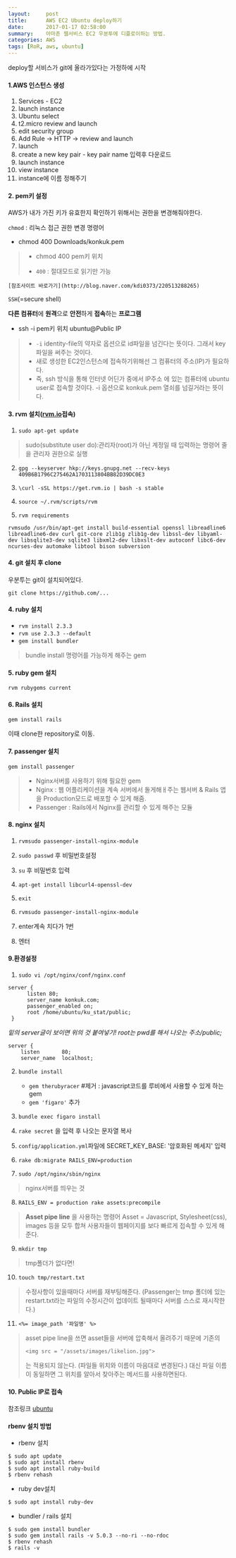 ```yaml
---
layout:     post
title:      AWS EC2 Ubuntu deploy하기
date:       2017-01-17 02:58:00
summary:    아마존 웹서비스 EC2 우분투에 디플로이하는 방법.
categories: AWS
tags: [RoR, aws, ubuntu]
---
```


deploy할 서비스가 git에 올라가있다는 가정하에 시작

#### 1.AWS 인스턴스 생성
1. Services - EC2
2. launch instance
3. Ubuntu select
4. t2.micro review and launch
5. edit security group
6. Add Rule -> HTTP -> review and launch
7. launch
8. create a new key pair - key pair name 입력후 다운로드
9. launch instance
10. view instance
11. instance에 이름 정해주기

#### 2. pem키 설정

AWS가 내가 가진 키가 유효한지 확인하기 위해서는 권한을 변경해줘야한다.

`chmod` : 리눅스 접근 권한 변경 명령어 
* chmod 400 Downloads/konkuk.pem
> * chmod 400 pem키 위치
> 
> * `400` : 절대모드로 읽기만 가능

	[참조사이트 바로가기](http://blog.naver.com/kdi0373/220513288265)

`SSH`(=secure shell)

**다른 컴퓨터**에 **원격**으로 **안전**하게 **접속**하는 **프로그램**
* ssh -i pem키 위치 ubuntu@Public IP
> 
> * `-i` identity-file의 약자로 옵션으로 id파일을 넘긴다는 뜻이다. 그래서 key파일을 써주는 것이다.
> * 새로 생성한 EC2인스턴스에 접속하기위해선 그 컴퓨터의 주소(IP)가 필요하다.
> * 즉, ssh 방식을 통해 인터넷 어딘가 중에서 IP주소 에 있는 컴퓨터에 ubuntu user로 접속할 것이다. -i 옵션으로 konkuk.pem 열쇠를 넘길거라는 뜻이다.


#### 3. rvm 설치([rvm.io](http://rvm.io)접속)
 1. `sudo apt-get update`
 > sudo(substitute user do):관리자(root)가 아닌 계정일 때 입력하는 명령어 줄을 관리자 권한으로 실행
 2. `gpg --keyserver hkp://keys.gnupg.net --recv-keys 409B6B1796C275462A1703113804BB82D39DC0E3`
 
 3. `\curl -sSL https://get.rvm.io | bash -s stable`
 
 4. `source ~/.rvm/scripts/rvm`
 
 5. `rvm requirements` 
 ```
rvmsudo /usr/bin/apt-get install build-essential openssl libreadline6 libreadline6-dev curl git-core zlib1g zlib1g-dev libssl-dev libyaml-dev libsqlite3-dev sqlite3 libxml2-dev libxslt-dev autoconf libc6-dev ncurses-dev automake libtool bison subversion
```

#### 4. git 설치 후 clone
 우분투는 git이 설치되어있다.
 
 `git clone https://github.com/...`

#### 4. ruby 설치
* `rvm install 2.3.3`
* `rvm use 2.3.3 --default`
* `gem install bundler`
 > bundle install 명령어를 가능하게 해주는 gem

#### 5. ruby gem 설치
`rvm rubygems current`

#### 6. Rails 설치
`gem install rails`


이때 clone한 repository로 이동.

#### 7. passenger 설치
 `gem install passenger`
>* Nginx서버를 사용하기 위해 필요한 gem
>* Nginx : 웹 어플리케이션을 계속 서버에서 돌게해ㅐ주는 웹서버 & Rails 앱을 Production모드로 배포할 수 있게 해줌.
>* Passenger : Rails에서 Nginx를 관리할 수 있게 해주는 모듈

#### 8. nginx 설치

 1. `rvmsudo passenger-install-nginx-module`
 
 2. `sudo passwd` 후 비밀번호설정
 
 3. `su` 후 비밀번호 입력
 4. `apt-get install libcurl4-openssl-dev`
 
 5. `exit`
 
 6. `rvmsudo passenger-install-nginx-module`
 
 7. enter계속 치다가 1번
 8. 엔터

#### 9.환경설정
1. `sudo vi /opt/nginx/conf/nginx.conf`
  ```
  server {
		listen 80;
		server_name konkuk.com; 
		passenger_enabled on; 
		root /home/ubuntu/ku_stat/public; 
   }
   ```
   *밑의 server글이 보이면 위의 것 붙여넣기! root는 pwd를 해서 나오는 주소/public;*
   ```
   server {
       listen       80;
       server_name  localhost;
   ```
2. `bundle install` 

	* `gem therubyracer` #제거 : javascript코드를 루비에서 사용할 수 있게 하는 gem 
	* `gem 'figaro'` 추가 

3. `bundle exec figaro install` 

4. `rake secret` 을 입력 후 나오는 문자열 복사
5. `config/application.yml`파일에 SECRET_KEY_BASE: '암호화된 메세지' 입력
6. `rake db:migrate RAILS_ENV=production`
7. `sudo /opt/nginx/sbin/nginx`
> nginx서버를 띄우는 것
8. `RAILS_ENV = production rake assets:precompile`
> **Asset pipe line** 을 사용하는 명령어
> Asset = Javascript, Stylesheet(css), images 등을 모두 합쳐 사용자들이 웹페이지를 보다 빠르게 접속할 수 있게 해준다.
9. `mkdir tmp`
> tmp폴더가 없다면! 
10. `touch tmp/restart.txt`
> 수정사항이 있을때마다 서버를 재부팅해준다. (Passenger는 tmp 폴더에 있는 restart.txt라는 파일의 수정시간이 업데이트 될때마다 서버를 스스로 재시작한다.)

11. `<%= image_path '파일명' %>`
> asset pipe line을 쓰면 asset들을 서버에 압축해서 올려주기 때문에 기존의 
> ```
> <img src = "/assets/images/likelion.jpg">
> ``` 
> 는 적용되지 않는다. (파일들 위치와 이름이 마음대로 변경된다.) 대신 파일 이름이 동일하면 그 위치를 알아서 찾아주는 메서드를 사용하면된다.

#### 10. Public IP로 접속

참조링크 [ubuntu](https://www.digitalocean.com/community/tutorials/how-to-install-rails-and-nginx-with-passenger-on-ubuntu) 


#### rbenv 설치 방법

- rbenv 설치

```
$ sudo apt update
$ sudo apt install rbenv
$ sudo apt install ruby-build
$ rbenv rehash
```

- ruby dev설치

```
$ sudo apt install ruby-dev
```

- bundler / rails 설치

```
$ sudo gem install bundler
$ sudo gem install rails -v 5.0.3 --no-ri --no-rdoc
$ rbenv rehash
$ rails -v
```